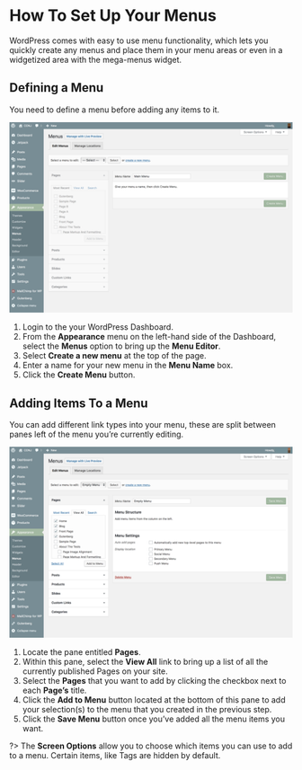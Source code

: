 # How To Set Up Your Menus

WordPress comes with easy to use menu functionality, which lets you quickly create any menus and place them in your menu areas or even in a widgetized area with the mega-menus widget.

## Defining a Menu

You need to define a menu before adding any items to it.

![Defining a Menu](img/defining-menu.png)

1. Login to the your WordPress Dashboard.
2. From the **Appearance** menu on the left-hand side of the Dashboard, select the **Menus** option to bring up the **Menu Editor**.
3. Select **Create a new menu** at the top of the page.
4. Enter a name for your new menu in the **Menu Name** box.
5. Click the **Create Menu** button.

## Adding Items To a Menu

You can add different link types into your menu, these are split between panes left of the menu you’re currently editing.

![Adding Items To a Menu](img/adding-items-to-menu.png)

1. Locate the pane entitled **Pages**.
2. Within this pane, select the **View All** link to bring up a list of all the currently published Pages on your site.
3. Select the **Pages** that you want to add by clicking the checkbox next to each **Page’s** title.
4. Click the **Add to Menu** button located at the bottom of this pane to add your selection(s) to the menu that you created in the previous step.
5. Click the **Save Menu** button once you’ve added all the menu items you want.

?> The **Screen Options** allow you to choose which items you can use to add to a menu. Certain items, like Tags are hidden by default.
